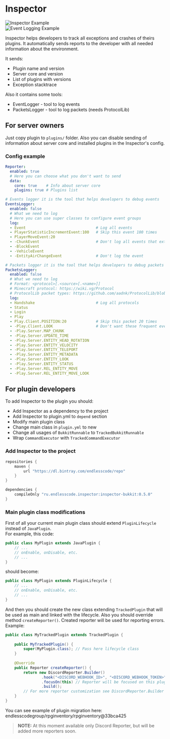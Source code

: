 # Inspector

![Inspector Example](https://gitlab.com/endlesscodegroup/inspector/raw/develop/images/example.png)  
![Event Logging Example](https://gitlab.com/endlesscodegroup/inspector/raw/develop/images/event_log_example.png)

Inspector helps developers to track all exceptions and crashes of theirs plugins.
It automatically sends reports to the developer with all needed information about the environment.

It sends:
- Plugin name and version
- Server core and version
- List of plugins with versions
- Exception stacktrace

Also it contains some tools:
- EventLogger - tool to log events
- PacketsLogger - tool to log packets (needs ProtocolLib)

## For server owners
Just copy plugin to `plugins/` folder.
Also you can disable sending of information about server core and installed plugins in the Inspector's config.

### Config example
```yaml
Reporter:
  enabled: true 
  # Here you can choose what you don't want to send
  data:
    core: true    # Info about server core
    plugins: true # Plugins list

# Events logger it is the tool that helps developers to debug events
EventsLogger:
  enabled: false
  # What we need to log
  # Here you can use super classes to configure event groups
  log:
  - Event                               # Log all events
  - PlayerStatisticIncrementEvent:100   # Skip this event 100 times
  - PlayerMoveEvent:20                  
  - -ChunkEvent                         # Don't log all events that extends ChunkEvent
  - -BlockEvent                          
  - -VehicleEvent                       
  - -EntityAirChangeEvent               # Don't log the event

# Packets logger it is the tool that helps developers to debug packets
PacketsLogger:
  enabled: false
  # What we need to log
  # Format: <protocol>[.<source>[.<name>]]
  # Minecraft protocol: https://wiki.vg/Protocol
  # ProtocolLib packet types: https://github.com/aadnk/ProtocolLib/blob/master/modules/API/src/main/java/com/comphenix/protocol/PacketType.java
  log:
  - Handshake                           # Log all protocols
  - Status
  - Login
  - Play
  - Play.Client.POSITION:20             # Skip this packet 20 times
  - -Play.Client.LOOK                   # Don't want these frequent events
  - -Play.Server.MAP_CHUNK
  - -Play.Server.UPDATE_TIME
  - -Play.Server.ENTITY_HEAD_ROTATION
  - -Play.Server.ENTITY_VELOCITY
  - -Play.Server.ENTITY_TELEPORT
  - -Play.Server.ENTITY_METADATA
  - -Play.Server.ENTITY_LOOK
  - -Play.Server.ENTITY_STATUS
  - -Play.Server.REL_ENTITY_MOVE
  - -Play.Server.REL_ENTITY_MOVE_LOOK
```

## For plugin developers

To add Inspector to the plugin you should:
- Add Inspector as a dependency to the project
- Add Inspector to plugin.yml to `depend` section
- Modify main plugin class
- Change main class in `plugin.yml` to new
- Change all usages of `BukkitRunnable` to `TrackedBukkitRunnable`
- Wrap `CommandExecutor` with `TrackedCommandExecutor` 

### Add Inspector to the project
```groovy
repositories { 
    maven { 
        url "https://dl.bintray.com/endlesscode/repo" 
    } 
}

dependencies {
    compileOnly "ru.endlesscode.inspector:inspector-bukkit:0.5.0"
}
```

### Main plugin class modifications

First of all your current main plugin class should extend `PluginLifecycle` instead of `JavaPlugin`.  
For example, this code:
```java
public class MyPlugin extends JavaPlugin {
    // ...
    // onEnable, onDisable, etc.
    // ...
}
```
should become:
```java
public class MyPlugin extends PluginLifecycle {
    // ...
    // onEnable, onDisable, etc.
    // ...
}
```

And then you should create the new class extending `TrackedPlugin` that will be used as main and linked with the lifecycle.
Also you should override method `createReporter()`. Created reporter will be used for reporting errors.  
Example:
```java
public class MyTrackedPlugin extends TrackedPlugin {
    
    public MyTrackedPlugin() {
        super(MyPlugin.class); // Pass here lifecycle class
    }
    
    @Override
    public Reporter createReporter() {
        return new DiscordReporter.Builder()
                .hook("<DISCORD_WEBHOOK_ID>", "<DISCORD_WEBHOOK_TOKEN>")
                .focusOn(this) // Reporter will be focused on this plugin
                .build();
        // For more reporter customization see DiscordReporter.Builder and Reporter.Builder classes
    }
}
```
You can see example of plugin migration here: endlesscodegroup/rpginventory/rpginventory@33bca425

> **NOTE:** At this moment available only Discord Reporter, but will be added more reporters soon.
